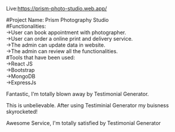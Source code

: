 Live:https://prism-photo-studio.web.app/

#Project Name: Prism Photography Studio  
#Functionalities:  
    ->User can book appointment with photographer.  
    ->User can order a online print and delivery service.  
    ->The admin can update data in website.  
    ->The admin can review all the functionalities.  
#Tools that have been used:  
    ->React JS  
    ->Bootstrap  
    ->MongoDB  
    ->ExpressJs  





Fantastic, I'm totally blown away by Testimonial Generator.

This is unbelievable. After using Testiminial 
Generator my buisness skyrocketed!

Awesome Service, I'm totally satisfied by Testimonial Generator
                       
     
